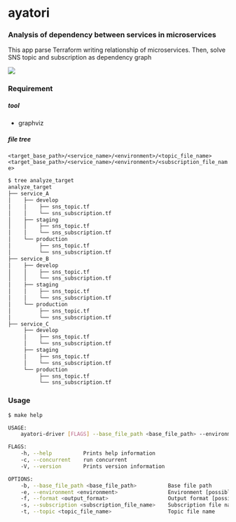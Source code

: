 # ayatori

### Analysis of dependency between services in microservices

This app parse Terraform writing relationship of microservices. Then, solve SNS topic and subscription as dependency graph

<image src="./img/dependency.svg">

### Requirement

##### tool

- graphviz

##### file tree

`<target_base_path>/<service_name>/<environment>/<topic_file_name>`
`<target_base_path>/<service_name>/<environment>/<subscription_file_name>`

```sh
$ tree analyze_target
analyze_target
├── service_A
│    ├── develop
│    │    ├── sns_topic.tf
│    │    └── sns_subscription.tf
│    ├── staging
│    │    ├── sns_topic.tf
│    │    └── sns_subscription.tf
│    └── production
│         ├── sns_topic.tf
│         └── sns_subscription.tf
├── service_B
│    ├── develop
│    │    ├── sns_topic.tf
│    │    └── sns_subscription.tf
│    ├── staging
│    │    ├── sns_topic.tf
│    │    └── sns_subscription.tf
│    └── production
│         ├── sns_topic.tf
│         └── sns_subscription.tf
├── service_C
     ├── develop
     │    ├── sns_topic.tf
     │    └── sns_subscription.tf
     ├── staging
     │    ├── sns_topic.tf
     │    └── sns_subscription.tf
     └── production
          ├── sns_topic.tf
          └── sns_subscription.tf
```

### Usage

```sh
$ make help

USAGE:
    ayatori-driver [FLAGS] --base_file_path <base_file_path> --environment <environment> --subscription <subscription_file_name> --topic <topic_file_name>

FLAGS:
    -h, --help          Prints help information
    -c, --concurrent    run concurrent
    -V, --version       Prints version information

OPTIONS:
    -b, --base_file_path <base_file_path>          Base file path
    -e, --environment <environment>                Environment [possible values: develop, staging, production]
    -f, --format <output_format>                   Output format [possible values: json, dot]
    -s, --subscription <subscription_file_name>    Subscription file name
    -t, --topic <topic_file_name>                  Topic file name
```
